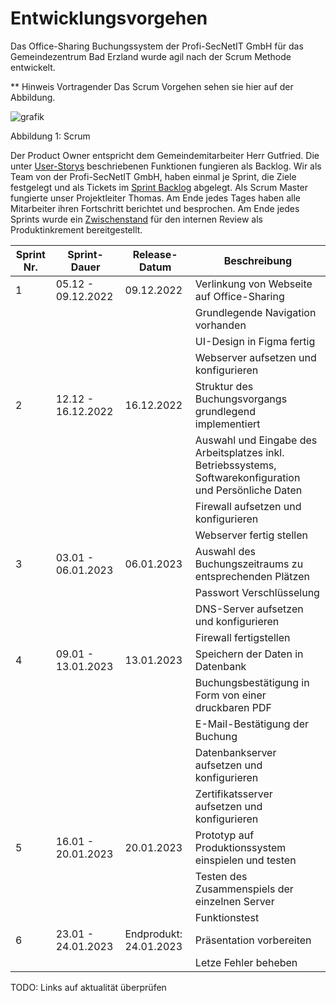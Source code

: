 # Entwicklungsvorgehen

Das Office-Sharing Buchungssystem der Profi-SecNetIT GmbH für das Gemeindezentrum Bad Erzland wurde agil nach der Scrum Methode entwickelt.

** Hinweis Vortragender Das Scrum Vorgehen sehen sie hier auf der Abbildung.

![grafik](https://user-images.githubusercontent.com/57149152/212298004-c74b5c45-fc93-44e0-8af1-cada26e75c12.png)

Abbildung 1: Scrum

Der Product Owner entspricht dem Gemeindemitarbeiter Herr Gutfried. Die unter [User-Storys](https://gz-bad-erzland-p2.github.io/Dokumentation/feinplanung/30_user-stories/) beschriebenen Funktionen fungieren als Backlog. Wir als Team von der Profi-SecNetIT GmbH, haben einmal je Sprint, die Ziele festgelegt und als Tickets im [Sprint Backlog](https://github.com/orgs/gz-bad-erzland-p2/projects/1) abgelegt. Als Scrum Master fungierte unser Projektleiter Thomas. Am Ende jedes Tages haben alle Mitarbeiter ihren Fortschritt berichtet und besprochen. Am Ende jedes Sprints wurde ein [Zwischenstand](https://gz-bad-erzland-p2.github.io/Dokumentation/implementierung/download/) für den internen Review als Produktinkrement bereitgestellt.



| Sprint Nr. | Sprint-Dauer       | Release-Datum          | Beschreibung                                                                                                                                                                                                                                                              |
| ---------- | ------------------ | ---------------------- | ------------------------------------------------------------------------------------------------------------------------------------------------------------------------------------------------------------------------------------------------------------------------- |
| 1          | 05.12 - 09.12.2022 | 09.12.2022             | Verlinkung von Webseite auf Office-Sharing
|            |                    |                        | Grundlegende Navigation vorhanden 
|            |                    |                        | UI-Design in Figma fertig 
|            |                    |                        | Webserver aufsetzen und konfigurieren                                                                     
| 2          | 12.12 - 16.12.2022 | 16.12.2022             | Struktur des Buchungsvorgangs grundlegend implementiert 
|            |                    |                        | Auswahl und Eingabe des Arbeitsplatzes inkl. Betriebssystems, Softwarekonfiguration und Persönliche Daten 
|            |                    |                        | Firewall aufsetzen und konfigurieren 
|            |                    |                        | Webserver fertig stellen
| 3          | 03.01 - 06.01.2023 | 06.01.2023             | Auswahl des Buchungszeitraums zu entsprechenden Plätzen 
|            |                    |                        | Passwort Verschlüsselung 
|            |                    |                        | DNS-Server aufsetzen und konfigurieren 
|            |                    |                        | Firewall fertigstellen                                                                                  
| 4          | 09.01 - 13.01.2023 | 13.01.2023             | Speichern der Daten in Datenbank 
|            |                    |                        | Buchungsbestätigung in Form von einer druckbaren PDF 
|            |                    |                        | E-Mail-Bestätigung der Buchung 
|            |                    |                        | Datenbankserver aufsetzen und konfigurieren 
|            |                    |                        | Zertifikatsserver aufsetzen und konfigurieren       
| 5          | 16.01 - 20.01.2023 | 20.01.2023             | Prototyp auf Produktionssystem einspielen und testen 
|            |                    |                        | Testen des Zusammenspiels der einzelnen Server 
|            |                    |                        | Funktionstest                                                                                            
| 6          | 23.01 - 24.01.2023 | Endprodukt: 24.01.2023 | Präsentation vorbereiten 
|            |                    |                        | Letze Fehler beheben      

TODO: 
Links auf aktualität überprüfen
